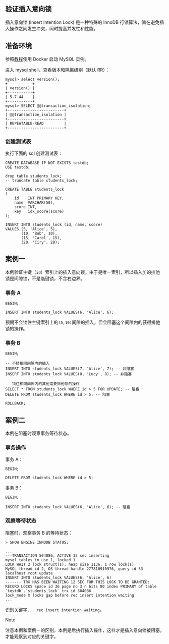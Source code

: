 ## 验证插入意向锁

插入意向锁 (Insert Intention Lock) 是一种特殊的 InnoDB 行锁算法，旨在避免插入操作之间发生冲突，同时提高并发性和性能。

## 准备环境

参照[教程][0]使用 Docker 启动 MySQL 实例。

[0]: https://github.com/chaseSpace/go-common-pkg-exmaples/blob/master/_dockerfile/mysql/light.md


进入 mysql shell，查看版本和隔离级别（默认 RR）：

```plain
mysql> select version();
+-----------+
| version() |
+-----------+
| 5.7.44    |
+-----------+
mysql> SELECT @@transaction_isolation;
+-------------------------+
| @@transaction_isolation |
+-------------------------+
| REPEATABLE-READ         |
+-------------------------+
```

### 创建测试表

执行下面的 sql 创建测试表：

```plain
CREATE DATABASE IF NOT EXISTS testdb;
USE testdb;

drop table students_lock;
-- truncate table students_lock;

CREATE TABLE students_lock
(
    id    INT PRIMARY KEY,
    name  VARCHAR(50),
    score INT,
    key   idx_score(score)
);

INSERT INTO students_lock (id, name, score)
VALUES (5, 'Alice', 5),
       (10, 'Bob', 10),
       (15, 'Carol', 15),
       (20, 'Ciry', 20);
```

## 案例一

本例验证主键（`id`）索引上的插入意向锁。由于是唯一索引，所以插入加的排他锁是间隙锁，不是临键锁，不含右边界。

### 事务 A

```plain
BEGIN;

INSERT INTO students_lock VALUES(6, 'Alice', 6);
```

预期不会锁住主键索引上的`(5,10)`间隙的插入，但会阻塞这个间隙内的获得排他锁的操作。

### 事务 B

```plain
BEGIN;

-- 不锁相同间隙内的插入
INSERT INTO students_lock VALUES(7, 'Alice', 7); -- 非阻塞
INSERT INTO students_lock VALUES(8, 'Lucy', 8); -- 非阻塞

-- 锁住相同间隙内的其他需要排他锁的操作
SELECT * FROM students_lock WHERE id > 5 FOR UPDATE; -- 阻塞 
DELETE FROM students_lock WHERE id > 5; -- 阻塞

ROLLBACK;
```

## 案例二

本例在阻塞时观察事务等待状态。

### 事务操作

事务 A：

```plain
BEGIN;

DELETE FROM students_lock WHERE id > 5; 
```

事务 B：

```plain
BEGIN;

INSERT INTO students_lock VALUES(6, 'Alice', 6); -- 阻塞
```

### 观察等待状态

阻塞时，观察事务 B 的等待状态：

```plain
> SHOW ENGINE INNODB STATUS;

...
---TRANSACTION 504086, ACTIVE 12 sec inserting
mysql tables in use 1, locked 1
LOCK WAIT 2 lock struct(s), heap size 1136, 1 row lock(s)
MySQL thread id 2, OS thread handle 277810910976, query id 53 localhost root update
INSERT INTO students_lock VALUES(6, 'Alice', 6)
------- TRX HAS BEEN WAITING 12 SEC FOR THIS LOCK TO BE GRANTED:
RECORD LOCKS space id 36 page no 3 n bits 80 index PRIMARY of table `testdb`.`students_lock` trx id 504086 
lock_mode X locks gap before rec insert intention waiting
...
```

识别关键字`... rec insert intention waiting`。

> [!NOTE]
> 注意本例和案例一的区别，本例是后执行插入操作，这样才是插入意向锁被阻塞，才能观察到对应的关键字。